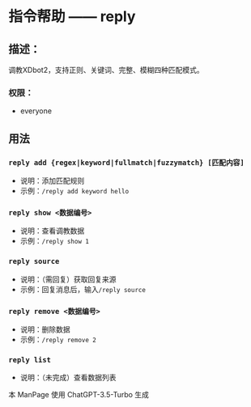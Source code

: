 # 指令帮助 —— reply

## 描述：
调教XDbot2，支持正则、关键词、完整、模糊四种匹配模式。

### 权限：

- everyone

## 用法

### `reply add {regex|keyword|fullmatch|fuzzymatch} [匹配内容]`

- 说明：添加匹配规则
- 示例：`/reply add keyword hello`

### `reply show <数据编号>`

- 说明：查看调教数据
- 示例：`/reply show 1`

### `reply source`

- 说明：（需回复）获取回复来源
- 示例：回复消息后，输入`/reply source`

### `reply remove <数据编号>`

- 说明：删除数据
- 示例：`/reply remove 2`

### `reply list`

- 说明：（未完成）查看数据列表

本 ManPage 使用 ChatGPT-3.5-Turbo 生成